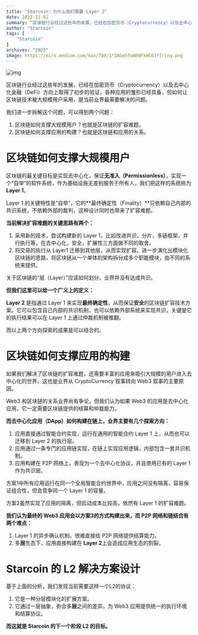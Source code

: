 ```yaml
---
title: "Starcoin：为什么我们需要 Layer 2"
date: 2022-12-02
summary: "区块链行业经过这些年的发展，已经在加密货币（Cryptocurrency）以及去中心化金融（DeFi）方向上取得了初步的验证，各种应用的雏形已经具备，但如何让区块链技术被大规模用户采用，..."
author: "Starcoin"
tags: [
    "Starcoin"
]
archives: "2022"
image: https://miro.medium.com/max/700/1*QAGehfwN6NFkW561ffring.png
---
```


![img](https://miro.medium.com/max/700/1*QAGehfwN6NFkW561ffring.png)

区块链行业经过这些年的发展，已经在加密货币（Cryptocurrency）以及去中心化金融（DeFi）方向上取得了初步的验证，各种应用的雏形已经具备，但如何让区块链技术被大规模用户采用，是当前业界最需要解决的问题。

我们进一步拆解这个问题，可以得到两个问题：

1. 区块链如何支撑大规模用户？也就是区块链的扩容难题。
2. 区块链如何支撑应用的构建？也就是区块链和应用的关系。

# 区块链如何支撑大规模用户

区块链的最关键目标是实现去中心化，保证**无准入（Permissionless）**，实现一个“自举”的软件系统，作为基础设施无差别服务于所有人，我们把这样的系统称为 **Layer 1**。

Layer 1 的关键特性是“自举”，它的**最终确定性（Finality）**只依赖自己内部的共识系统，不依赖外部的裁判，这种设计同时也带来了扩容难题。

**当前解决扩容难题的关键思路有两个：**

1. 采用新的技术，尝试构建新的 Layer 1，比如改进共识，分片，多链框架，并行执行等，在去中心化，安全，扩展性三方面做不同的取舍。
2. 将交易的执行从 Layer1 迁移到其他层，从而实现扩容。进一步演化出模块化区块链的思路，将区块链从一个单体的架构拆分成多个职能模块，由不同的系统来提供。

关于区块链的“层（Layer）”应该如何划分，业界并没有达成共识。

**但我们这里可以给一个广义上的定义：**

**Layer 2** 是指通过 Layer 1 来实现**最终确定性**，从而保证**安全**的区块链扩容技术方案。它可以包含自己内部的共识机制，也可以依赖外部系统来实现共识，关键是它的执行结果可以在 Layer 1 上通过仲裁机制被推翻。

而以上两个方向探索的成果是可以结合的。

# 区块链如何支撑应用的构建

如果我们解决了区块链的扩容难题，还需要丰富的应用来吸引大规模的用户进入去中心化的世界，这也是业界从 CryptoCurrency 叙事转向 Web3 叙事的主要原因。

Web3 和区块链的关系业界尚有争论，但我们认为如果 Web3 的应用是去中心化应用，它一定需要区块链提供的结算和仲裁能力。

**而去中心化应用（DApp）如何构建在链上，业界主要有几个探索方向：**

1. 应用直接通过智能合约实现，运行在通用的智能合约 Layer 1 上，从而也可以迁移到 Layer 2 的执行层。
2. 应用通过一条专门的应用链实现，在链上实现应用逻辑，内部包含一套共识机制。
3. 应用构建在 P2P 网络上，表现为一个去中心化协议，并且使用已有的 Layer 1 作为共识层。

方案1中所有应用运行在同一个全局智能合约世界中，应用之间没有隔离，容易保证组合性，但会竞争同一个 Layer 1 的容量。

方案2虽然实现了应用的隔离，但启动成本比较高，依然有 Layer 1 的扩容难题。

**我们认为最终的 Web3 应用会以方案3的方式构建出来，而 P2P 网络和链结合有两个难点：**

1. Layer 1 的异步确认机制，很难直接给 P2P 网络提供结算能力。
2. 多**层**生态下，应用直接构建在 **Layer 2**上会造成应用生态的割裂。

# Starcoin 的 L2 解决方案设计

基于上面的分析，我们发现当前需要这样一个L2的协议：

1. 它是一种分层模块化的扩展方案。
2. 它通过一层抽象，弥合多**层**之间的差异，为 Web3 应用提供统一的执行环境和结算协议。

**而这就是 Starcoin 的下一个阶段 L2 的目标。**